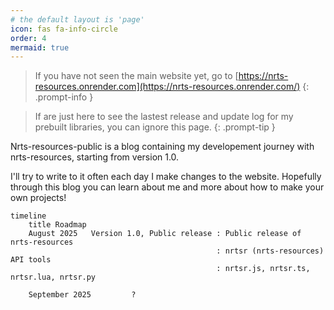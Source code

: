 ```yaml
---
# the default layout is 'page'
icon: fas fa-info-circle
order: 4
mermaid: true
---
```


> If you have not seen the main website yet, go to [https://nrts-resources.onrender.com](https://nrts-resources.onrender.com/)
{: .prompt-info }

> If are just here to see the lastest release and update log for my prebuilt libraries, you can ignore this page.
{: .prompt-tip }

Nrts-resources-public is a blog containing my developement journey with nrts-resources, starting from version 1.0.

I'll try to write to it often each day I make changes to the website. Hopefully through this blog you can learn about me and more about how to make your own projects!

```mermaid
timeline
    title Roadmap
    August 2025   Version 1.0, Public release : Public release of nrts-resources
                                              : nrtsr (nrts-resources) API tools
                                              : nrtsr.js, nrtsr.ts, nrtsr.lua, nrtsr.py
     
    September 2025         ?
```
